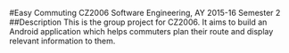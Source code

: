 #Easy Commuting
CZ2006 Software Engineering, AY 2015-16 Semester 2
##Description
This is the group project for CZ2006. It aims to build an Android application which helps commuters plan their route and display relevant information to them.
